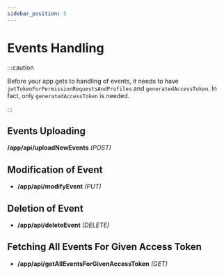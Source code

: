 ```yaml
---
sidebar_position: 5
---
```


# Events Handling

:::caution

Before your app gets to handling of events, it needs to have `jwtTokenForPermissionRequestsAndProfiles` and `generatedAccessToken`. In fact, only `generatedAccessToken` is needed.

:::

## Events Uploading

**/app/api/uploadNewEvents** *(POST)*

## Modification of Event

- **/app/api/modifyEvent** *(PUT)*

## Deletion of Event

- **/app/api/deleteEvent** *(DELETE)*

## Fetching All Events For Given Access Token

- **/app/api/getAllEventsForGivenAccessToken** *(GET)*
